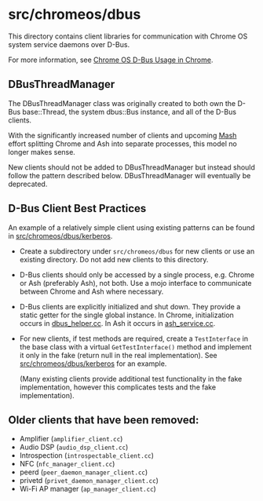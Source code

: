 # src/chromeos/dbus

This directory contains client libraries for communication with Chrome OS
system service daemons over D-Bus.

For more information, see [Chrome OS D-Bus Usage in Chrome].

## DBusThreadManager

The DBusThreadManager class was originally created to both own the D-Bus
base::Thread, the system dbus::Bus instance, and all of the D-Bus clients.

With the significantly increased number of clients and upcoming [Mash] effort
splitting Chrome and Ash into separate processes, this model no longer makes
sense.

New clients should not be added to DBusThreadManager but instead should follow
the pattern described below. DBusThreadManager will eventually be deprecated.

## D-Bus Client Best Practices

An example of a relatively simple client using existing patterns can be found
in [src/chromeos/dbus/kerberos].

*   Create a subdirectory under `src/chromeos/dbus` for new clients or use an
    existing directory. Do not add new clients to this directory.

*   D-Bus clients should only be accessed by a single process, e.g. Chrome or
    Ash (preferably Ash), not both. Use a mojo interface to communicate between
    Chrome and Ash where necessary.

*   D-Bus clients are explicitly initialized and shut down. They provide a
    static getter for the single global instance. In Chrome, initialization
    occurs in [dbus_helper.cc]. In Ash it occurs in [ash_service.cc].

*   For new clients, if test methods are required, create a `TestInterface` in
    the base class with a virtual `GetTestInterface()` method and implement it
    only in the fake (return null in the real implementation). See
    [src/chromeos/dbus/kerberos] for an example.

    (Many existing clients provide additional test functionality in the fake
    implementation, however this complicates tests and the fake implementation).

## Older clients that have been removed:

*   Amplifier (`amplifier_client.cc`)
*   Audio DSP (`audio_dsp_client.cc`)
*   Introspection (`introspectable_client.cc`)
*   NFC (`nfc_manager_client.cc`)
*   peerd (`peer_daemon_manager_client.cc`)
*   privetd (`privet_daemon_manager_client.cc`)
*   Wi-Fi AP manager (`ap_manager_client.cc`)

[Chrome OS D-Bus Usage in Chrome]: https://chromium.googlesource.com/chromiumos/docs/+/master/dbus_in_chrome.md
[Mash]: https://chromium.googlesource.com/chromium/src/+/HEAD/ash/README.md
[src/chromeos/dbus/kerberos]: https://chromium.googlesource.com/chromium/src/+/HEAD/chromeos/dbus/kerberos
[dbus_helper.cc]: https://chromium.googlesource.com/chromium/src/+/HEAD/chrome/browser/chromeos/dbus/dbus_helper.cc
[ash_service.cc]: https://chromium.googlesource.com/chromium/src/+/HEAD/ash/ash_service.cc
